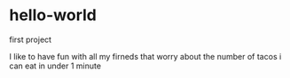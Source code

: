 # hello-world

first project

I like to have fun with all my firneds that worry about the number of tacos i can eat in under 1 minute
